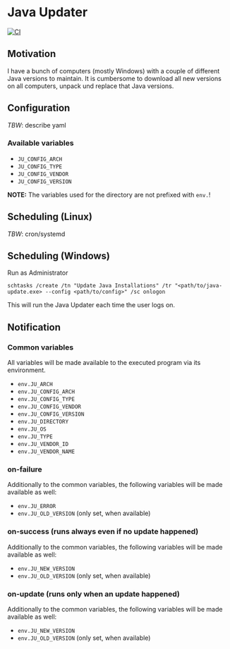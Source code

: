 # Java Updater

[![CI](https://github.com/mlehmannm/java-updater-rs/actions/workflows/ci.yml/badge.svg)](https://github.com/mlehmannm/java-updater-rs/actions/workflows/ci.yml)

## Motivation

I have a bunch of computers (mostly Windows) with a couple of different Java versions to maintain. It is cumbersome to download all new versions on all computers, unpack und replace that Java versions.

## Configuration

_TBW_: describe yaml

### Available variables

- `JU_CONFIG_ARCH`
- `JU_CONFIG_TYPE`
- `JU_CONFIG_VENDOR`
- `JU_CONFIG_VERSION`

**NOTE:** The variables used for the directory are not prefixed with `env.`!

## Scheduling (Linux)

_TBW_: cron/systemd

## Scheduling (Windows)

Run as Administrator

```shell
schtasks /create /tn "Update Java Installations" /tr "<path/to/java-update.exe> --config <path/to/config>" /sc onlogon
```

This will run the Java Updater each time the user logs on.

## Notification

### Common variables

All variables will be made available to the executed program via its environment.

- `env.JU_ARCH`
- `env.JU_CONFIG_ARCH`
- `env.JU_CONFIG_TYPE`
- `env.JU_CONFIG_VENDOR`
- `env.JU_CONFIG_VERSION`
- `env.JU_DIRECTORY`
- `env.JU_OS`
- `env.JU_TYPE`
- `env.JU_VENDOR_ID`
- `env.JU_VENDOR_NAME`

### on-failure

Additionally to the common variables, the following variables will be made available as well:

- `env.JU_ERROR`
- `env.JU_OLD_VERSION` (only set, when available)

### on-success (runs always even if no update happened)

Additionally to the common variables, the following variables will be made available as well:

- `env.JU_NEW_VERSION`
- `env.JU_OLD_VERSION` (only set, when available)

### on-update (runs only when an update happened)

Additionally to the common variables, the following variables will be made available as well:

- `env.JU_NEW_VERSION`
- `env.JU_OLD_VERSION` (only set, when available)
